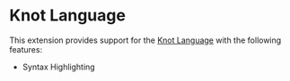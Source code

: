# Knot Language

This extension provides support for the [Knot Language]() with the following features:

- Syntax Highlighting
